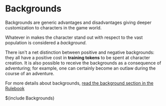 # Backgrounds

Backgrounds are generic advantages and disadvantages giving 
deeper customization to characters in the game world. 

Whatever in makes the character stand out with respect to the vast
population is considered a *background*.

There isn't a net distinction between positive
and negative backgrounds: they all have a positive cost in 
**training tokens** to be spent at character creation. It is also
possible to receive the backgrounds as a consequence of adventuring;
for example, one can certainly become an outlaw during the course 
of an adventure.

For more details about backgrounds, 
[read the background section in the Rulebook]($RulebookAddress#backgrounds)

$(include Backgrounds)